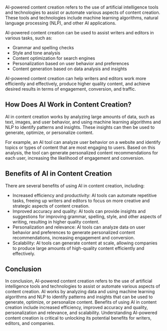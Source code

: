 
AI-powered content creation refers to the use of artificial intelligence tools and technologies to assist or automate various aspects of content creation. These tools and technologies include machine learning algorithms, natural language processing (NLP), and other AI applications.

AI-powered content creation can be used to assist writers and editors in various tasks, such as:

* Grammar and spelling checks
* Style and tone analysis
* Content optimization for search engines
* Personalization based on user behavior and preferences
* Content generation based on data analysis and insights

AI-powered content creation can help writers and editors work more efficiently and effectively, produce higher quality content, and achieve desired results in terms of engagement, conversion, and traffic.

How Does AI Work in Content Creation?
-------------------------------------

AI in content creation works by analyzing large amounts of data, such as text, images, and user behavior, and using machine learning algorithms and NLP to identify patterns and insights. These insights can then be used to generate, optimize, or personalize content.

For example, an AI tool can analyze user behavior on a website and identify topics or types of content that are most engaging to users. Based on this analysis, the tool can generate personalized content recommendations for each user, increasing the likelihood of engagement and conversion.

Benefits of AI in Content Creation
----------------------------------

There are several benefits of using AI in content creation, including:

* Increased efficiency and productivity: AI tools can automate repetitive tasks, freeing up writers and editors to focus on more creative and strategic aspects of content creation.
* Improved accuracy and quality: AI tools can provide insights and suggestions for improving grammar, spelling, style, and other aspects of writing, resulting in higher quality content.
* Personalization and relevance: AI tools can analyze data on user behavior and preferences to generate personalized content recommendations, increasing engagement and conversion.
* Scalability: AI tools can generate content at scale, allowing companies to produce large amounts of high-quality content efficiently and effectively.

Conclusion
----------

In conclusion, AI-powered content creation refers to the use of artificial intelligence tools and technologies to assist or automate various aspects of content creation. AI works by analyzing data and using machine learning algorithms and NLP to identify patterns and insights that can be used to generate, optimize, or personalize content. Benefits of using AI in content creation include increased efficiency, improved accuracy and quality, personalization and relevance, and scalability. Understanding AI-powered content creation is critical to unlocking its potential benefits for writers, editors, and companies.
